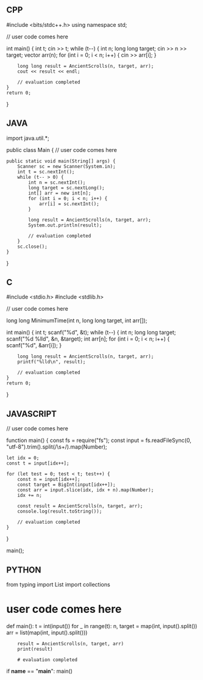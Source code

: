 ## CPP

#include <bits/stdc++.h>
using namespace std;

// user code comes here

int main() {
    int t;
    cin >> t;
    while (t--) {
        int n;
        long long target;
        cin >> n >> target;
        vector<int> arr(n);
        for (int i = 0; i < n; i++) {
            cin >> arr[i];
        }

        long long result = AncientScrolls(n, target, arr);
        cout << result << endl;

        // evaluation completed
    }
    return 0;
}

## JAVA

import java.util.*;

public class Main {
    // user code comes here

    public static void main(String[] args) {
        Scanner sc = new Scanner(System.in);
        int t = sc.nextInt();
        while (t-- > 0) {
            int n = sc.nextInt();
            long target = sc.nextLong();
            int[] arr = new int[n];
            for (int i = 0; i < n; i++) {
                arr[i] = sc.nextInt();
            }

            long result = AncientScrolls(n, target, arr);
            System.out.println(result);

            // evaluation completed
        }
        sc.close();
    }
}

## C

#include <stdio.h>
#include <stdlib.h>

// user code comes here

long long MinimumTime(int n, long long target, int arr[]);

int main() {
    int t;
    scanf("%d", &t);
    while (t--) {
        int n;
        long long target;
        scanf("%d %lld", &n, &target);
        int arr[n];
        for (int i = 0; i < n; i++) {
            scanf("%d", &arr[i]);
        }

        long long result = AncientScrolls(n, target, arr);
        printf("%lld\n", result);

        // evaluation completed
    }
    return 0;
}


## JAVASCRIPT

// user code comes here

function main() {
    const fs = require("fs");
    const input = fs.readFileSync(0, "utf-8").trim().split(/\s+/).map(Number);

    let idx = 0;
    const t = input[idx++];

    for (let test = 0; test < t; test++) {
        const n = input[idx++];
        const target = BigInt(input[idx++]);
        const arr = input.slice(idx, idx + n).map(Number);
        idx += n;

        const result = AncientScrolls(n, target, arr);
        console.log(result.toString());

        // evaluation completed
    }
}

main();

## PYTHON

from typing import List
import collections

# user code comes here

def main():
    t = int(input())
    for _ in range(t):
        n, target = map(int, input().split())
        arr = list(map(int, input().split()))

        result = AncientScrolls(n, target, arr)
        print(result)

        # evaluation completed

if __name__ == "__main__":
    main()